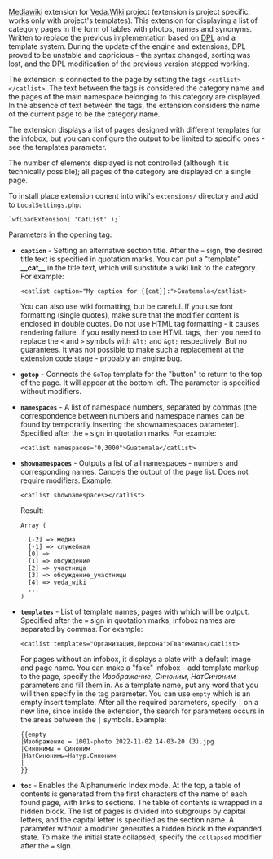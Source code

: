[Mediawiki](https://www.mediawiki.org/) extension for [Veda.Wiki](https://veda.wiki/) project (extension is project specific, works only with project's templates). This extension for displaying a list of category pages in the form of tables with photos, names and synonyms. Written to replace the previous implementation based on [DPL](https://www.mediawiki.org/wiki/Extension:DynamicPageList3) and a template system. During the update of the engine and extensions, DPL proved to be unstable and capricious - the syntax changed, sorting was lost, and the DPL modification of the previous version stopped working.

The extension is connected to the page by setting the tags `<catlist></catlist>`. The text between the tags is considered the category name and the pages of the main namespace belonging to this category are displayed. In the absence of text between the tags, the extension considers the name of the current page to be the category name.

The extension displays a list of pages designed with different templates for the infobox, but you can configure the output to be limited to specific ones - see the templates parameter.

The number of elements displayed is not controlled (although it is technically possible); all pages of the category are displayed on a single page.

To install place extension conent into wiki's `extensions/` directory and add to `LocalSettings.php`:

    `wfLoadExtension( 'CatList' );`


Parameters in the opening tag:

* __`caption`__ - Setting an alternative section title. After the `=` sign, the desired title text is specified in quotation marks. You can put a "template" __\_\_cat\_\___ in the title text, which will substitute a wiki link to the category. For example:
 
    `<catlist caption="My caption for {{cat}}:">Guatemala</catlist>`

    You can also use wiki formatting, but be careful. If you use font formatting (single quotes), make sure that the modifier content is enclosed in double quotes. Do not use HTML tag formatting - it causes rendering failure. If you really need to use HTML tags, then you need to replace the `<` and `>` symbols with `&lt;` and `&gt;` respectively. But no guarantees. It was not possible to make such a replacement at the extension code stage - probably an engine bug.

* __`gotop`__ - Connects the `GoTop` template for the "button" to return to the top of the page. It will appear at the bottom left. The parameter is specified without modifiers.

* __`namespaces`__ - A list of namespace numbers, separated by commas (the correspondence between numbers and namespace names can be found by temporarily inserting the shownamespaces parameter). Specified after the `=` sign in quotation marks. For example:

    `<catlist namespaces="0,3000">Guatemala</catlist>`

* __`shownamespaces`__ - Outputs a list of all namespaces - numbers and corresponding names. Cancels the output of the page list. Does not require modifiers. Example:

  `<catlist shownamespaces></catlist>`

    Result:

      Array (
      
        [-2] => медиа
        [-1] => служебная
        [0] => 
        [1] => обсуждение
        [2] => участница
        [3] => обсуждение_участницы
        [4] => veda_wiki
        ...
      )
  
* __`templates`__ - List of template names, pages with which will be output. Specified after the `=` sign in quotation marks, infobox names are separated by commas. For example:

    `<catlist templates="Организация,Персона">Гватемала</catlist>`

    For pages without an infobox, it displays a plate with a default image and page name. You can make a "fake" infobox - add template markup to the page, specify the *Изображение*, *Синоним*, *НатСиноним* parameters and fill them in. As a template name, put any word that you will then specify in the tag parameter. You can use `empty` which is an empty insert template. After all the required parameters, specify `|` on a new line, since inside the extension, the search for parameters occurs in the areas between the `|` symbols. Example:

      {{empty
      |Изображение = 1001-photo 2022-11-02 14-03-20 (3).jpg
      |Синонимы = Синоним
      |НатСинонимы=Натур.Синоним
      |
      }}

* __`toc`__ - Enables the Alphanumeric Index mode. At the top, a table of contents is generated from the first characters of the name of each found page, with links to sections. The table of contents is wrapped in a hidden block. The list of pages is divided into subgroups by capital letters, and the capital letter is specified as the section name. A parameter without a modifier generates a hidden block in the expanded state. To make the initial state collapsed, specify the `collapsed` modifier after the `=` sign.
